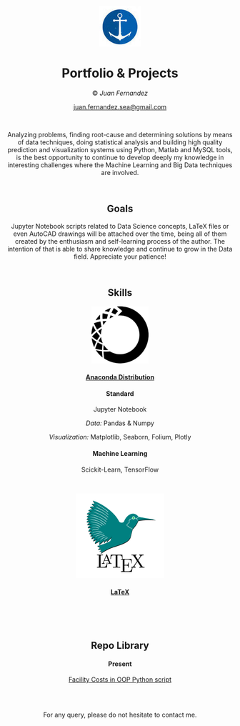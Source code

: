 
<div align="center">


![](trinu.jpg)

# Portfolio & Projects

© *Juan Fernandez*  

juan.fernandez.sea@gmail.com

<br />

Analyzing problems, finding root-cause and determining solutions by means of data techniques, doing statistical analysis and building high quality prediction and visualization systems using Python, Matlab and MySQL tools, is the best opportunity to continue to develop deeply my knowledge in interesting challenges where the Machine Learning and Big Data techniques are involved.



<br />

## Goals

Jupyter Notebook scripts related to Data Science concepts, LaTeX files or even AutoCAD drawings will be attached over the time, being all of them created by the enthusiasm and self-learning process of the author. The intention of that is able to share knowledge and continue to grow in the Data field. Appreciate your patience!

<br />

## Skills

![](Ana.jpg)


#### [Anaconda Distribution](https://www.anaconda.com/) 

#### Standard

Jupyter Notebook

*Data:* Pandas & Numpy


*Visualization:* Matplotlib, Seaborn, Folium, Plotly


#### Machine Learning

Scickit-Learn, TensorFlow




<br />

![](Naval.jpg)

#### [LaTeX](https://www.latex-project.org/) 

<br />



<br />


<br />


## Repo Library

#### Present

 [Facility Costs in OOP Python script](https://github.com/SeaGraphData/Facility-Cost)
 


 


<br />


<br />

For any query, please do not hesitate to contact me. 
